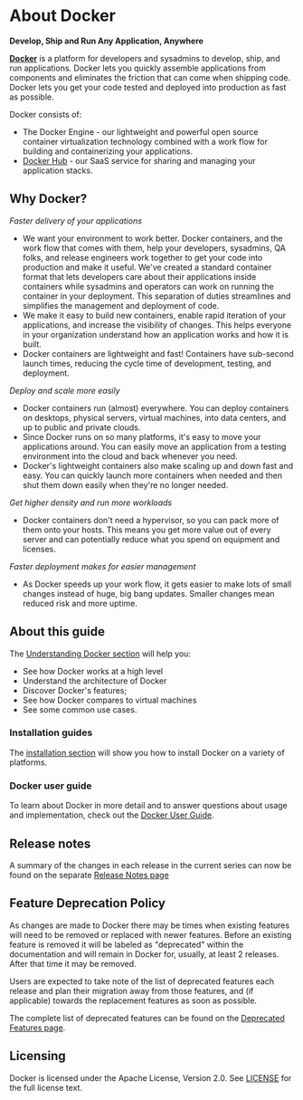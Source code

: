 <!--[metadata]>
+++
title = "About Docker"
description = "Introduction to Docker."
keywords = ["docker, introduction, documentation, about, technology, understanding,  Dockerfile"]
[menu.main]
parent = "mn_use_docker"
+++
<![end-metadata]-->

# About Docker

**Develop, Ship and Run Any Application, Anywhere**

[**Docker**](https://www.docker.com) is a platform for developers and sysadmins
to develop, ship, and run applications.  Docker lets you quickly assemble
applications from components and eliminates the friction that can come when
shipping code. Docker lets you get your code tested and deployed into production
as fast as possible.

Docker consists of:

* The Docker Engine - our lightweight and powerful open source container
  virtualization technology combined with a work flow for building
  and containerizing your applications.
* [Docker Hub](https://hub.docker.com) - our SaaS service for
  sharing and managing your application stacks.

## Why Docker?

*Faster delivery of your applications*

* We want your environment to work better. Docker containers,
      and the work flow that comes with them, help your developers,
      sysadmins, QA folks, and release engineers work together to get your code
      into production and make it useful. We've created a standard
      container format that lets developers care about their applications
      inside containers while sysadmins and operators can work on running the
      container in your deployment. This separation of duties streamlines and
      simplifies the management and deployment of code.
* We make it easy to build new containers, enable rapid iteration of
      your applications, and increase the visibility of changes. This
      helps everyone in your organization understand how an application works
      and how it is built.
* Docker containers are lightweight and fast! Containers have
      sub-second launch times, reducing the cycle
      time of development, testing, and deployment.

*Deploy and scale more easily*

* Docker containers run (almost) everywhere. You can deploy
      containers on desktops, physical servers, virtual machines, into
      data centers, and up to public and private clouds.
* Since Docker runs on so many platforms, it's easy to move your
      applications around. You can easily move an application from a
      testing environment into the cloud and back whenever you need.
* Docker's lightweight containers also make scaling up and
      down fast and easy. You can quickly launch more containers when
      needed and then shut them down easily when they're no longer needed.

*Get higher density and run more workloads*

* Docker containers don't need a hypervisor, so you can pack more of
      them onto your hosts. This means you get more value out of every
      server and can potentially reduce what you spend on equipment and
      licenses.

*Faster deployment makes for easier management*

* As Docker speeds up your work flow, it gets easier to make lots
      of small changes instead of huge, big bang updates. Smaller
      changes mean reduced risk and more uptime.

## About this guide

The [Understanding Docker section](introduction/understanding-docker.md) will help you:

 - See how Docker works at a high level
 - Understand the architecture of Docker
 - Discover Docker's features;
 - See how Docker compares to virtual machines
 - See some common use cases.

### Installation guides

The [installation section](/installation/#installation) will show you how to
install Docker on a variety of platforms.


### Docker user guide

To learn about Docker in more detail and to answer questions about usage and
implementation, check out the [Docker User Guide](/userguide/).

## Release notes

A summary of the changes in each release in the current series can now be found
on the separate [Release Notes page](/release-notes/)

## Feature Deprecation Policy

As changes are made to Docker there may be times when existing features
will need to be removed or replaced with newer features. Before an existing
feature is removed it will be labeled as "deprecated" within the documentation
and will remain in Docker for, usually, at least 2 releases. After that time
it may be removed.

Users are expected to take note of the list of deprecated features each
release and plan their migration away from those features, and (if applicable)
towards the replacement features as soon as possible.

The complete list of deprecated features can be found on the
[Deprecated Features page](deprecated).

## Licensing

Docker is licensed under the Apache License, Version 2.0. See
[LICENSE](https://github.com/docker/docker/blob/master/LICENSE) for the full
license text.

